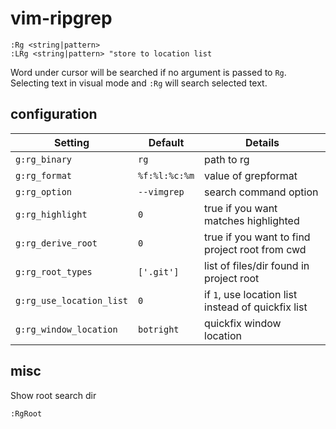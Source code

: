 # vim-ripgrep

```vim
:Rg <string|pattern>
:LRg <string|pattern> "store to location list
```

Word under cursor will be searched if no argument is passed to `Rg`.
Selecting text in visual mode and `:Rg` will search selected text.

## configuration


| Setting                  | Default                     | Details
| ---------------------    | --------------------------- | ----------
| `g:rg_binary`            | `rg`                        | path to rg
| `g:rg_format`            | `%f:%l:%c:%m`               | value of grepformat
| `g:rg_option`            | `--vimgrep`                 | search command option
| `g:rg_highlight`         | `0`                         | true if you want matches highlighted
| `g:rg_derive_root`       | `0`                         | true if you want to find project root from cwd
| `g:rg_root_types`        | `['.git']`                  | list of files/dir found in project root
| `g:rg_use_location_list` | `0`                         | if `1`, use location list instead of quickfix list
| `g:rg_window_location`   | `botright`                  | quickfix window location
    
## misc

Show root search dir

```vim
:RgRoot
```
